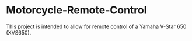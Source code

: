 # Motorcycle-Remote-Control
This project is intended to allow for remote control of a Yamaha V-Star 650 (XVS650).
